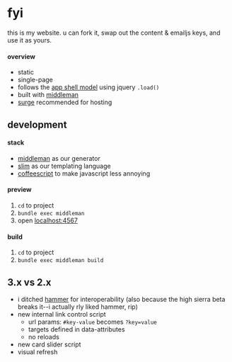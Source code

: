 # fyi
this is my website. u can fork it, swap out the content & emailjs keys, and use it as yours.
#### overview
- static
- single-page
- follows the [app shell model](https://developers.google.com/web/fundamentals/architecture/app-shell) using jquery `.load()`
- built with [middleman](https://middlemanapp.com)
- [surge](https://surge.sh) recommended for hosting
## development
#### stack
- [middleman](https://middlemanapp.com) as our generator
- [slim](http://slim-lang.com) as our templating language
- [coffeescript](http://coffeescript.org) to make javascript less annoying
#### preview
1. `cd` to project
2. `bundle exec middleman`
3. open [localhost:4567](http://localhost:4567)
#### build
1. `cd` to project
2. `bundle exec middleman build`
## 3.x vs 2.x
- i ditched [hammer](https://hammerformac.com) for interoperability (also because the high sierra beta breaks it--i actually rly liked hammer, rip)
- new internal link control script
	- url params: `#key-value` becomes `?key=value`
	-	targets defined in data-attributes
	-	no reloads
- new card slider script
- visual refresh
